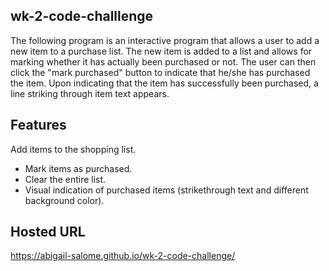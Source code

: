 ## wk-2-code-challlenge
The following program is an interactive program that allows a user to add a new item to a purchase list. The new item is added to a list  and allows for marking whether it has actually been purchased or not. The user can then click the "mark purchased" button to indicate that he/she has purchased the item. Upon indicating that the item has successfully been purchased, a line striking through item text appears. 

## Features
 Add items to the shopping list.
- Mark items as purchased.
- Clear the entire list.
- Visual indication of purchased items (strikethrough text and different background color).

## Hosted URL
https://abigail-salome.github.io/wk-2-code-challenge/



